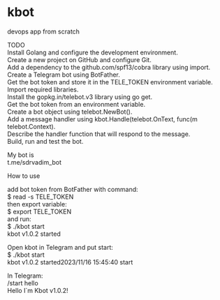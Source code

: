 # kbot
devops app from scratch

TODO  
Install Golang and configure the development environment.  
Create a new project on GitHub and configure Git.  
Add a dependency to the github.com/spf13/cobra library using import.  
Create a Telegram bot using BotFather.  
Get the bot token and store it in the TELE_TOKEN environment variable.  
Import required libraries.  
Install the gopkg.in/telebot.v3 library using go get.  
Get the bot token from an environment variable.  
Create a bot object using telebot.NewBot().  
Add a message handler using kbot.Handle(telebot.OnText, func(m telebot.Context).  
Describe the handler function that will respond to the message.  
Build, run and test the bot.  

My bot is   
t.me/sdrvadim_bot

How to use

add bot token from BotFather with command:  
$ read -s TELE_TOKEN  
then export variable:   
$ export TELE_TOKEN   
and run:  
$ ./kbot start  
kbot v1.0.2 started  

Open kbot in Telegram and put start:  
$ ./kbot start  
kbot v1.0.2 started2023/11/16 15:45:40 start  

In Telegram:  
/start hello  
Hello I`m Kbot v1.0.2!  


